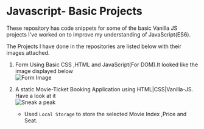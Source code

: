 # Javascript- Basic Projects

These repository has code snippets for some of the basic Vanilla JS projects I've worked on to improve my understanding of JavaScript(ES6).

The Projects I have done in the repositories are listed below with their images attached.

1.  Form Using Basic CSS ,HTML and JavaScript(For DOM).It looked like the image displayed below  
    ![Form Image](https://res.cloudinary.com/arihantcloudinary416/image/upload/v1588359172/My%20Git%20iMages/FormJs_whd54r.png)

2.  A static Movie-Ticket Booking Application using HTML|CSS|Vanilla-JS. Have a look at it  
    ![Sneak a peak](https://res.cloudinary.com/arihantcloudinary416/image/upload/v1588497292/My%20Git%20iMages/2020-05-03_cazjam.png)
    -   Used `Local Storage` to store the selected Movie Index ,Price and Seat.
